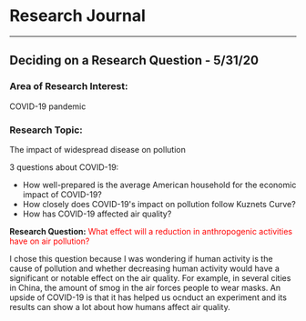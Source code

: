 # **Research Journal**
---

## **Deciding on a Research Question - 5/31/20**

### **Area of Research Interest:**
COVID-19 pandemic

### **Research Topic:** 
The impact of widespread disease on pollution

3 questions about COVID-19: 
 - How well-prepared is the average American household for the economic impact of COVID-19?
 - How closely does COVID-19's impact on pollution follow Kuznets Curve?
 - How has COVID-19 affected air quality?

**Research Question:** <span style="color:red">What effect will a reduction in anthropogenic activities have on air pollution?</span>

I chose this question because I was wondering if human activity is the cause of pollution and whether decreasing human activity would have a significant or notable effect on the air quality. For example, in several cities in China, the amount of smog in the air forces people to wear masks. An upside of COVID-19 is that it has helped us ocnduct an experiment and its results can show a lot about how humans affect air quality. 
